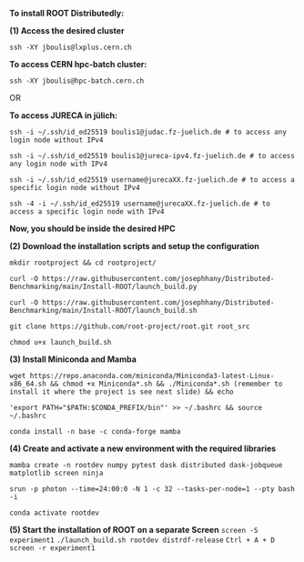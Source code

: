 
**To install ROOT Distributedly:**

**(1) Access the desired cluster**

```
ssh -XY jboulis@lxplus.cern.ch
```

**To access CERN hpc-batch cluster:**

```
ssh -XY jboulis@hpc-batch.cern.ch
```

OR

**To access JURECA in jülich:**

```
ssh -i ~/.ssh/id_ed25519 boulis1@judac.fz-juelich.de # to access any login node without IPv4

ssh -i ~/.ssh/id_ed25519 boulis1@jureca-ipv4.fz-juelich.de # to access any login node with IPv4

ssh -i ~/.ssh/id_ed25519 username@jurecaXX.fz-juelich.de # to access a specific login node without IPv4

ssh -4 -i ~/.ssh/id_ed25519 username@jurecaXX.fz-juelich.de # to access a specific login node with IPv4
```

**Now, you should be inside the desired HPC**

**(2) Download the installation scripts and setup the configuration**

```
mkdir rootproject && cd rootproject/

curl -O https://raw.githubusercontent.com/josephhany/Distributed-Benchmarking/main/Install-ROOT/launch_build.py

curl -O https://raw.githubusercontent.com/josephhany/Distributed-Benchmarking/main/Install-ROOT/launch_build.sh

git clone https://github.com/root-project/root.git root_src

chmod u+x launch_build.sh

```

**(3) Install Miniconda and Mamba**

```wget https://repo.anaconda.com/miniconda/Miniconda3-latest-Linux-x86_64.sh && chmod +x Miniconda*.sh && ./Miniconda*.sh (remember to install it where the project is see next slide) && echo ```

```'export PATH="$PATH:$CONDA_PREFIX/bin"' >> ~/.bashrc && source ~/.bashrc```

```conda install -n base -c conda-forge mamba```

**(4) Create and activate a new environment with the required libraries**

```mamba create -n rootdev numpy pytest dask distributed dask-jobqueue matplotlib screen ninja```

```srun -p photon --time=24:00:0 -N 1 -c 32 --tasks-per-node=1 --pty bash -i```

```conda activate rootdev```

**(5) Start the installation of ROOT on a separate Screen**
```screen -S experiment1```
```./launch_build.sh rootdev distrdf-release```
```Ctrl + A + D```
```screen -r experiment1```
